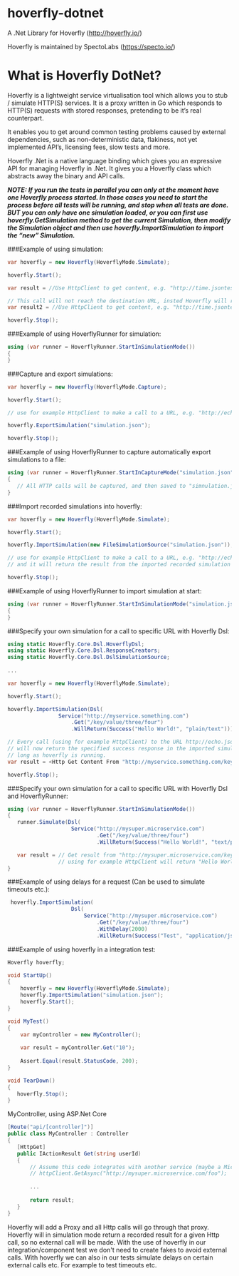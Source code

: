 # hoverfly-dotnet
A .Net Library for Hoverfly (http://hoverfly.io/)

Hoverfly is maintained by SpectoLabs (https://specto.io/)

# What is Hoverfly DotNet?
Hoverfly is a lightweight service virtualisation tool which allows you to stub / simulate HTTP(S) services. It is a proxy written in Go which responds to HTTP(S) requests with stored responses, pretending to be it’s real counterpart.

It enables you to get around common testing problems caused by external dependencies, such as non-deterministic data, flakiness, not yet implemented API’s, licensing fees, slow tests and more.

Hoverfly .Net is a native language binding which gives you an expressive API for managing Hoverfly in .Net. It gives you a Hoverfly class which abstracts away the binary and API calls.

***NOTE: If you run the tests in parallel you can only at the moment have one Hoverfly process started. In those cases you need to start the process before all tests will be running, and stop when all tests are done. BUT you can only have one simulation loaded, or you can first use hoverfly.GetSimulation method to get the current Simulation, then modify the Simulation object and then use hoverfly.ImportSimulation to import the “new” Simulation.***

###Example of using simulation:

```cs
var hoverfly = new Hoverfly(HoverflyMode.Simulate);

hoverfly.Start();

var result = //Use HttpClient to get content, e.g. "http://time.jsontest.com";

// This call will not reach the destination URL, insted Hoverfly will return a first call that is recorded.
var result2 = //Use HttpClient to get content, e.g. "http://time.jsontest.com";

hoverfly.Stop();
```

###Example of using HoverflyRunner for simulation:

```cs
using (var runner = HoverflyRunner.StartInSimulationMode())
{
}
```

###Capture and export simulations:

```cs
var hoverfly = new Hoverfly(HoverflyMode.Capture);

hoverfly.Start();

// use for example HttpClient to make a call to a URL, e.g. "http://echo.jsontest.com/key/value/one/two");

hoverfly.ExportSimulation("simulation.json");

hoverfly.Stop();
```

###Example of using HoverflyRunner to capture automatically export simulations to a file:

```cs
using (var runner = HoverflyRunner.StartInCaptureMode("simulation.json"))
{
   // All HTTP calls will be captured, and then saved to "simnulation.json"
}
```

###Import recorded simulations into hoverfly:

```cs
var hoverfly = new Hoverfly(HoverflyMode.Simulate);

hoverfly.Start();

hoverfly.ImportSimulation(new FileSimulationSource("simulation.json"));

// use for example HttpClient to make a call to a URL, e.g. "http://echo.jsontest.com/key/value/one/two");
// and it will return the result from the imported recorded simulation

hoverfly.Stop();
```

###Example of using HoverflyRunner to import simulation at start:

```cs
using (var runner = HoverflyRunner.StartInSimulationMode("simulation.json"))
{
}
```

###Specify your own simulation for a call to specific URL with Hoverfly Dsl:

```cs
using static Hoverfly.Core.Dsl.HoverflyDsl;
using static Hoverfly.Core.Dsl.ResponseCreators;
using static Hoverfly.Core.Dsl.DslSimulationSource;
    
...

var hoverfly = new Hoverfly(HoverflyMode.Simulate);

hoverfly.Start();

hoverfly.ImportSimulation(Dsl(
                Service("http://myservice.something.com")
                    .Get("/key/value/three/four")
                    .WillReturn(Success("Hello World!", "plain/text"))));

// Every call (using for example HttpClient) to the URL http://echo.jsontest.com/key/value/three/four
// will now return the specified success response in the imported simulation. This will happen as 
// long as hoverfly is running.
var result = <Http Get Content From "http://myservice.something.com/key/value/three/four">

hoverfly.Stop();
```

###Specify your own simulation for a call to specific URL with Hoverfly Dsl and HoverflyRunner:

```cs
using (var runner = HoverflyRunner.StartInSimulationMode())
{
   runner.Simulate(Dsl(
                    Service("http://mysuper.microservice.com")
                            .Get("/key/value/three/four")
                            .WillReturn(Success("Hello World!", "text/plain"))));

   var result = // Get result from "http://mysuper.microservice.com/key/value/three/four" 
                // using for example HttpClient will return "Hello World!"
}
```

###Example of using delays for a request (Can be used to simulate timeouts etc.):

```cs
 hoverfly.ImportSimulation(
                    Dsl(
                        Service("http://mysuper.microservice.com")
                            .Get("/key/value/three/four")
                            .WithDelay(2000)
                            .WillReturn(Success("Test", "application/json"))));
```

###Example of using hoverfly in a integration test:

```cs
Hoverfly hoverfly;

void StartUp()
{
    hoverfly = new Hoverfly(HoverflyMode.Simulate);
    hoverfly.ImportSimulation("simulation.json");
    hoverfly.Start();
}

void MyTest()
{
    var myController = new MyController();
    
    var result = myController.Get("10");
    
    Assert.Eqaul(result.StatusCode, 200);
}

void TearDown()
{
   hoverfly.Stop();
}
```

MyController, using ASP.Net Core

```cs
[Route("api/[controller]")]
public class MyController : Controller
{
   [HttpGet]
   public IActionResult Get(string userId)
   {
       // Assume this code integrates with another service (maybe a Microservice :P) over HTTP with HttpClient
       // httpClient.GetAsync("http://mysuper.microservice.com/foo");
       
       ...
       
       return result;
   }
}
```

Hoverfly will add a Proxy and all Http calls will go through that proxy. Hoverfly will in simulation mode return a recorded result for a given Http call, so no external call will be made. With the use of hoverfly in our integration/component test we don't need to create fakes to avoid external calls. With hoverfly we can also in our tests simulate delays on certain external calls etc. For example to test timeouts etc.
